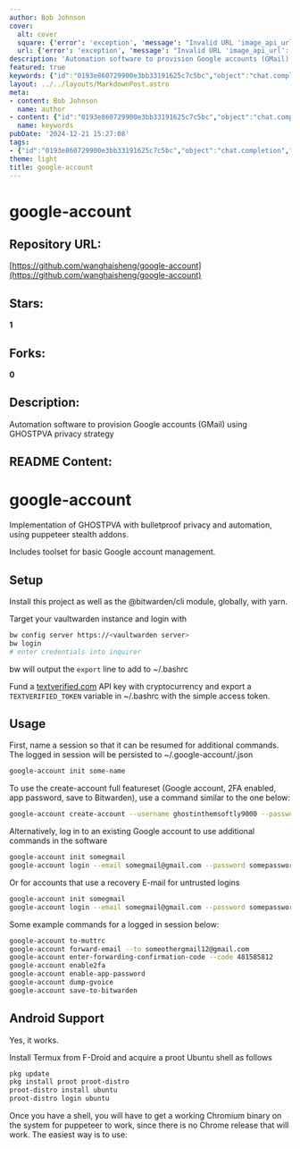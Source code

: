 ```yaml
---
author: Bob Johnson
cover:
  alt: cover
  square: {'error': 'exception', 'message': "Invalid URL 'image_api_url': No scheme supplied. Perhaps you meant https://image_api_url?"}
  url: {'error': 'exception', 'message': "Invalid URL 'image_api_url': No scheme supplied. Perhaps you meant https://image_api_url?"}
description: 'Automation software to provision Google accounts (GMail) using GHOSTPVA privacy strategy'
featured: true
keywords: {"id":"0193e860729900e3bb33191625c7c5bc","object":"chat.completion","created":1734770455,"model":"Qwen/Qwen2.5-7B-Instruct","choices":[{"index":0,"message":{"role":"assistant","content":"### Keywords\n- Google Account Automation\n- GHOSTPVA Privacy Strategy\n- Puppeteer Stealth Addons\n- Basic Google Account Management\n- Vaultwarden Instance\n- Bitwarden CLI Module\n- Textverified.com API Key\n- Google Account Provisioning\n- 2FA (Two-Factor Authentication)\n- App Password\n- Forward Email\n- Two-Factor Confirmation Code\n- Android Support\n- Termux\n\n### Tags\n- #google-account\n- #automation\n- #privacy\n- #gapi-auth\n- #puppeteer\n- #vaultwarden\n- #bitwarden\n- #textverified\n- #2fa\n- #app-password\n- #forward-email\n- #2fa-confirmation-code\n- #android-support\n- #termux"},"finish_reason":"stop"}],"usage":{"prompt_tokens":637,"completion_tokens":166,"total_tokens":803},"system_fingerprint":""}
layout: ../../layouts/MarkdownPost.astro
meta:
- content: Bob Johnson
  name: author
- content: {"id":"0193e860729900e3bb33191625c7c5bc","object":"chat.completion","created":1734770455,"model":"Qwen/Qwen2.5-7B-Instruct","choices":[{"index":0,"message":{"role":"assistant","content":"### Keywords\n- Google Account Automation\n- GHOSTPVA Privacy Strategy\n- Puppeteer Stealth Addons\n- Basic Google Account Management\n- Vaultwarden Instance\n- Bitwarden CLI Module\n- Textverified.com API Key\n- Google Account Provisioning\n- 2FA (Two-Factor Authentication)\n- App Password\n- Forward Email\n- Two-Factor Confirmation Code\n- Android Support\n- Termux\n\n### Tags\n- #google-account\n- #automation\n- #privacy\n- #gapi-auth\n- #puppeteer\n- #vaultwarden\n- #bitwarden\n- #textverified\n- #2fa\n- #app-password\n- #forward-email\n- #2fa-confirmation-code\n- #android-support\n- #termux"},"finish_reason":"stop"}],"usage":{"prompt_tokens":637,"completion_tokens":166,"total_tokens":803},"system_fingerprint":""}
  name: keywords
pubDate: '2024-12-21 15:27:08'
tags:
- {"id":"0193e860729900e3bb33191625c7c5bc","object":"chat.completion","created":1734770455,"model":"Qwen/Qwen2.5-7B-Instruct","choices":[{"index":0,"message":{"role":"assistant","content":"### Keywords\n- Google Account Automation\n- GHOSTPVA Privacy Strategy\n- Puppeteer Stealth Addons\n- Basic Google Account Management\n- Vaultwarden Instance\n- Bitwarden CLI Module\n- Textverified.com API Key\n- Google Account Provisioning\n- 2FA (Two-Factor Authentication)\n- App Password\n- Forward Email\n- Two-Factor Confirmation Code\n- Android Support\n- Termux\n\n### Tags\n- #google-account\n- #automation\n- #privacy\n- #gapi-auth\n- #puppeteer\n- #vaultwarden\n- #bitwarden\n- #textverified\n- #2fa\n- #app-password\n- #forward-email\n- #2fa-confirmation-code\n- #android-support\n- #termux"},"finish_reason":"stop"}],"usage":{"prompt_tokens":637,"completion_tokens":166,"total_tokens":803},"system_fingerprint":""}
theme: light
title: google-account
---
```


# google-account

## Repository URL: 
[https://github.com/wanghaisheng/google-account](https://github.com/wanghaisheng/google-account)

## Stars: 
**1**

## Forks: 
**0**

## Description: 
Automation software to provision Google accounts (GMail) using GHOSTPVA privacy strategy

## README Content: 
# google-account

Implementation of GHOSTPVA with bulletproof privacy and automation, using puppeteer stealth addons.

Includes toolset for basic Google account management.

## Setup

Install this project as well as the @bitwarden/cli module, globally, with yarn.

Target your vaultwarden instance and login with

```sh
bw config server https://<vaultwarden server>
bw login
# enter credentials into inquirer
```

bw will output the `export` line to add to ~/.bashrc

Fund a [textverified.com](https://textverified.com) API key with cryptocurrency and export a `TEXTVERIFIED_TOKEN` variable in ~/.bashrc with the simple access token.

## Usage

First, name a session so that it can be resumed for additional commands. The logged in session will be persisted to ~/.google-account/<session name>.json

```sh
google-account init some-name
```

To use the create-account full featureset (Google account, 2FA enabled, app password, save to Bitwarden), use a command similar to the one below:

```sh
google-account create-account --username ghostinthemsoftly9000 --password 'gh0st10109471@@' --name 'Ghost Rider' --enable-2fa --app-password --save
```

Alternatively, log in to an existing Google account to use additional commands in the software

```sh
google-account init somegmail
google-account login --email somegmail@gmail.com --password somepassword11 --totp-secret 1fj4abc3dcb3bdnfdn4nd
```

Or for accounts that use a recovery E-mail for untrusted logins

```sh
google-account init somegmail
google-account login --email somegmail@gmail.com --password somepassword11 --recovery-email somegmail12@outllok.com
```

Some example commands for a logged in session below:

```sh
google-account to-muttrc
google-account forward-email --to someothergmail12@gmail.com
google-account enter-forwarding-confirmation-code --code 481585812
google-account enable2fa
google-account enable-app-password
google-account dump-gvoice
google-account save-to-bitwarden
```


## Android Support

Yes, it works.

Install Termux from F-Droid and acquire a proot Ubuntu shell as follows

```sh
pkg update
pkg install proot proot-distro
proot-distro install ubuntu
proot-distro login ubuntu
```

Once you have a shell, you will have to get a working Chromium binary on the system for puppeteer to work, since there is no Chrome release that will work. The easiest way is to use:

```sh



